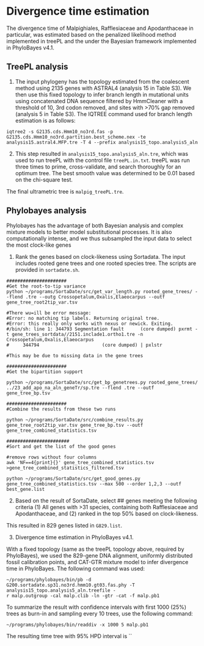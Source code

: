 # Divergence time estimation

The divergence time of Malpighiales, Rafflesiaceae and Apodanthaceae in particular, was estimated based on the penalized likelihood method implemented in treePL and the under the Bayesian framework implemented in PhyloBayes v4.1.

## TreePL analysis

1. The input phylogeny has the topology estimated from the coalescent method using 2135 genes with ASTRAL4 (analysis 15 in Table S3). We then use this fixed topology to infer branch length in mutational units using concatenated DNA sequence filtered by HmmCleaner with a threshold of 10, 3rd codon removed, and sites with >70% gap removed (analysis 5 in Table S3). The IQTREE command used for branch length estimation is as follows:

```
iqtree2 -s G2135.cds.Hmm10_no3rd.fas -p G2135.cds.Hmm10_no3rd.partition.best_scheme.nex -te analysis15.astral4.MFP.tre -T 4 --prefix analysis15_topo.analysis5_aln
```

2. This step resulted in `analysis15_topo.analysis5_aln.tre`, which was used to run treePL with the control file `treePL.in.txt`. treePL was run three times to prime, cross-validate, and search thoroughly for an optimum tree. The best smooth value was determined to be 0.01 based on the chi-square test.

The final ultrametric tree is `malpig_treePL.tre`.


## Phylobayes analysis

Phylobayes has the advantage of both Bayesian analysis and complex mixture models to better model substitutional processes. It is also computationally intense, and we thus subsampled the input data to select the most clock-like genes

1. Rank the genes based on clock-likeness using Sortadata. The input includes rooted gene trees and one rooted species tree. The scripts are provided in `sortadate.sh`.

```
######################
#Get the root-to-tip variance
python ~/programs/SortaDate/src/get_var_length.py rooted_gene_trees/ --flend .tre --outg Crossopetalum,Oxalis,Elaeocarpus --outf gene_tree_root2tip_var.tsv

#There wu=ill be error message: 
#Error: no matching tip labels. Returning original tree.
#Error: this really only works with nexus or newick. Exiting.
#/bin/sh: line 1: 344793 Segmentation fault      (core dumped) pxrmt -t gene_trees_sortdata//2151.inclade1.ortho1.tre -n Crossopetalum,Oxalis,Elaeocarpus
#     344794                       (core dumped) | pxlstr

#This may be due to missing data in the gene trees

######################
#Get the bipartition support

python ~/programs/SortaDate/src/get_bp_genetrees.py rooted_gene_trees/ ../23_add_apo_na_aln_geneTr/sp.tre --flend .tre --outf gene_tree_bp.tsv

######################
#Combine the results from these two runs

python ~/programs/SortaDate/src/combine_results.py gene_tree_root2tip_var.tsv gene_tree_bp.tsv --outf gene_tree_combined_statistics.tsv

#######################
#Sort and get the list of the good genes

#remove rows without four columns
awk 'NF==4{print}{}' gene_tree_combined_statistics.tsv >gene_tree_combined_statistics_filtered.tsv

python ~/programs/SortaDate/src/get_good_genes.py gene_tree_combined_statistics.tsv --max 500 --order 1,2,3 --outf best_gene.list
```

2. Based on the result of SortaDate, select ## genes meeting the following criteria (1) All genes with >31 species, containing both Rafflesiaceae and Apodanthaceae, and (2) ranked in the top 50% based on clock-likeness. 

This resulted in 829 genes listed in `G829.list`.

3. Divergence time estimation in PhyloBayes v4.1.

With a fixed topology (same as the treePL topology above, required by PhyloBayes), we used the 829-gene DNA alignment, uniformly distributed fossil calibration points, and CAT-GTR mixture model to infer divergence time in PhyloBayes. The following command was used:

```
~/programs/phylobayes/bin/pb -d G200.sortadate.sp31.no3rd.hmm10.gt03.fas.phy -T analysis15_topo.analysis5_aln.treefile -
r malp.outgroup -cal malp.clib -ln -gtr -cat -f malp.pb1
```

To summarize the result with confidence intervals with first 1000 (25%) trees as burn-in and sampling every 10 trees, use the following command:
```
~/programs/phylobayes/bin/readdiv -x 1000 5 malp.pb1
```
The resulting time tree with 95% HPD interval is ``
